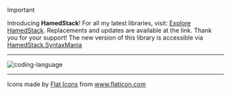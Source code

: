 
> [!IMPORTANT] 
> Introducing **HamedStack**! For all my latest libraries, visit: [Explore HamedStack](https://github.com/HamedStack). Replacements and updates are available at the link. Thank you for your support! The new version of this library is accessible via [HamedStack.SyntaxMania](https://github.com/HamedStack/HamedStack.SyntaxMania)
---


![coding-language](https://user-images.githubusercontent.com/8418700/140910677-a53d745b-11a4-4971-b21c-9b72475c4503.png)



<hr/>
<div>Icons made by <a href="https://flat-icons.com/" title="Flat Icons">Flat Icons</a> from <a href="https://www.flaticon.com/" title="Flaticon">www.flaticon.com</a></div>
